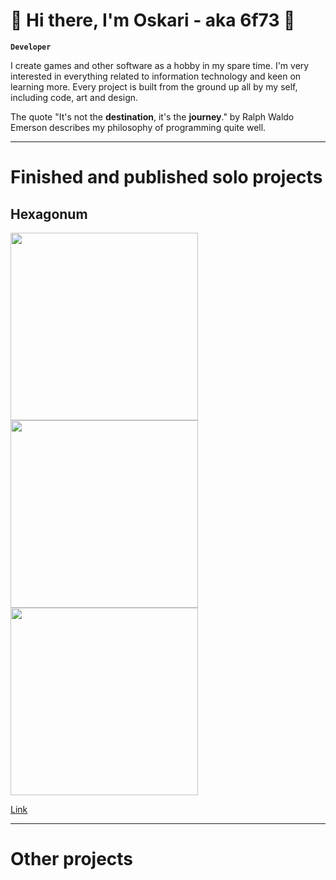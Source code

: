# 🧙‍ Hi there, I'm Oskari - aka 6f73 👋

**`Developer`**

I create games and other software as a hobby in my spare time. I'm very interested in everything related to information technology and keen on learning more. Every project is built from the ground up all by my self, including code, art and design.

The quote "It's not the **destination**, it's the **journey**." by Ralph Waldo Emerson describes my philosophy of programming quite well.

---

# Finished and published solo projects

## Hexagonum

<img src="https://user-images.githubusercontent.com/117943102/202915447-95570b26-6d84-4bed-8075-b18887e24f10.png" width="300"/> <img src="https://user-images.githubusercontent.com/117943102/202915459-747d47e9-12ef-4f17-8ae8-2d6d779a9a7a.png" width="300"/> <img src="https://user-images.githubusercontent.com/117943102/202915465-7b6d8b32-5442-4342-9fea-8b0e4025f958.png" width="300"/>

[Link](https://play.google.com/store/apps/details?id=com.official_6f73.Hexagonum)

---

# Other projects

<!--
**6f73/6f73** is a ✨ _special_ ✨ repository because its `README.md` (this file) appears on your GitHub profile.

Here are some ideas to get you started:

- 🔭 I’m currently working on ...
- 🌱 I’m currently learning ...
- 👯 I’m looking to collaborate on ...
- 🤔 I’m looking for help with ...
- 💬 Ask me about ...
- 📫 How to reach me: ...
- 😄 Pronouns: ...
- ⚡ Fun fact: ...
-->
